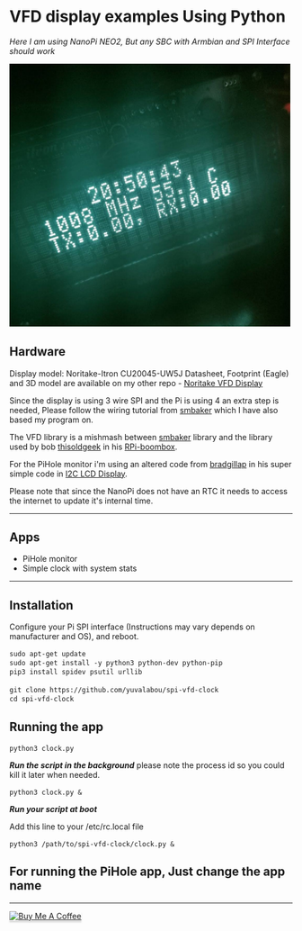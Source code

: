 # VFD display examples Using Python

_Here I am using NanoPi NEO2, But any SBC with Armbian and SPI Interface should work_

<img src=
    "https://github.com/yuvalabou/spi-vfd-clock/blob/master/Screenshot.jpg?raw=true"
    width=500>

## Hardware

Display model: Noritake-Itron CU20045-UW5J
Datasheet, Footprint (Eagle) and 3D model are available on my other repo - [Noritake VFD Display](https://github.com/yuvalabou/Eagle-Library/tree/master/Noritake_VFD)

Since the display is using 3 wire SPI and the Pi is using 4 an extra step is needed, Please follow the wiring tutorial from [smbaker](https://www.smbaker.com/interfacing-a-vfd-display-to-the-raspberry-pi) which I have also based my program on.

The VFD library is a mishmash between [smbaker](https://github.com/sbelectronics) library and the library used by bob [thisoldgeek](https://github.com/thisoldgeek) in his [RPi-boombox](https://github.com/thisoldgeek/RPi-boombox).

For the PiHole monitor i'm using an altered code from [bradgillap](https://github.com/bradgillap) in his super simple code in [I2C LCD Display](https://github.com/bradgillap/I2C-LCD-Display).

Please note that since the NanoPi does not have an RTC it needs to access the internet to update it's internal time.

---

## Apps

- PiHole monitor
- Simple clock with system stats

---

## Installation

Configure your Pi SPI interface (Instructions may vary depends on manufacturer and OS), and reboot.

```shell
sudo apt-get update
sudo apt-get install -y python3 python-dev python-pip
pip3 install spidev psutil urllib

git clone https://github.com/yuvalabou/spi-vfd-clock
cd spi-vfd-clock
```

## Running the app

```shell
python3 clock.py
```

***Run the script in the background***
please note the process id so you could kill it later when needed.

```shell
python3 clock.py &
```

***Run your script at boot***

Add this line to your /etc/rc.local file

```shell
python3 /path/to/spi-vfd-clock/clock.py &
```

## For running the PiHole app, Just change the app name

---

<a href="https://www.buymeacoffee.com/HMa8m26" target="_blank"><img src="https://www.buymeacoffee.com/assets/img/custom_images/orange_img.png" alt="Buy Me A Coffee" style="height: 41px !important;width: 174px !important;box-shadow: 0px 3px 2px 0px rgba(190, 190, 190, 0.5) !important;-webkit-box-shadow: 0px 3px 2px 0px rgba(190, 190, 190, 0.5) !important;" ></a>